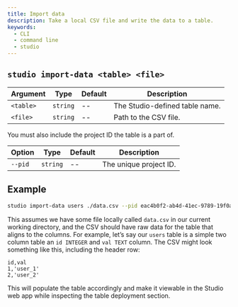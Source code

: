 ```yaml
---
title: Import data
description: Take a local CSV file and write the data to a table.
keywords:
  - CLI
  - command line
  - studio
---
```


## `studio import-data <table> <file>`

| Argument  | Type     | Default | Description                    |
| --------- | -------- | ------- | ------------------------------ |
| `<table>` | `string` | --      | The Studio-defined table name. |
| `<file>`  | `string` | --      | Path to the CSV file.          |

You must also include the project ID the table is a part of.

| Option  | Type     | Default | Description            |
| ------- | -------- | ------- | ---------------------- |
| `--pid` | `string` | --      | The unique project ID. |

## Example

```bash
studio import-data users ./data.csv --pid eac4b0f2-ab4d-41ec-9789-19f0a4905615
```

This assumes we have some file locally called `data.csv` in our current working directory, and the CSV should have raw data for the table that aligns to the columns. For example, let’s say our `users` table is a simple two column table an `id INTEGER` and `val TEXT` column. The CSV might look something like this, including the header row:

```csv title="data.csv"
id,val
1,'user_1'
2,'user_2'
```

This will populate the table accordingly and make it viewable in the Studio web app while inspecting the table deployment section.
